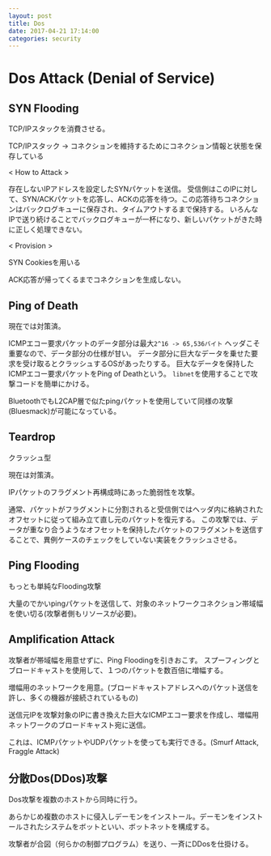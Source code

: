 ```yaml
---
layout: post
title: Dos
date: 2017-04-21 17:14:00
categories: security
---
```

# Dos Attack  (Denial of Service)

## SYN Flooding ##

TCP/IPスタックを消費させる。

TCP/IPスタック -> コネクションを維持するためにコネクション情報と状態を保存している

< How to Attack >

存在しないIPアドレスを設定したSYNパケットを送信。
受信側はこのIPに対して、SYN/ACKパケットを応答し、ACKの応答を待つ。この応答待ちコネクションはバックログキューに保存され、タイムアウトするまで保持する。
いろんなIPで送り続けることでバックログキューが一杯になり、新しいパケットがきた時に正しく処理できない。

< Provision >

SYN Cookiesを用いる

ACK応答が帰ってくるまでコネクションを生成しない。

## Ping of Death

現在では対策済。

ICMPエコー要求パケットのデータ部分は最大`2^16 -> 65,536バイト`
ヘッダこそ重要なので、データ部分の仕様が甘い。
データ部分に巨大なデータを乗せた要求を受け取るとクラッシュするOSがあったりする。
巨大なデータを保持したICMPエコー要求パケットをPing of Deathという。
`libnet`を使用することで攻撃コードを簡単にかける。

BluetoothでもL2CAP層で似たpingパケットを使用していて同様の攻撃(Bluesmack)が可能になっている。

## Teardrop

クラッシュ型

現在は対策済。

IPパケットのフラグメント再構成時にあった脆弱性を攻撃。

通常、パケットがフラグメントに分割されると受信側ではヘッダ内に格納されたオフセットに従って組み立て直し元のパケットを復元する。
この攻撃では、データが重なり合うようなオフセットを保持したパケットのフラグメントを送信することで、異例ケースのチェックをしていない実装をクラッシュさせる。

## Ping Flooding

もっとも単純なFlooding攻撃

大量のでかいpingパケットを送信して、対象のネットワークコネクション帯域幅を使い切る(攻撃者側もリソースが必要)。

## Amplification Attack

攻撃者が帯域幅を用意せずに、Ping Floodingを引きおこす。
スプーフィングとブロードキャストを使用して、１つのパケットを数百倍に増幅する。

増幅用のネットワークを用意。(ブロードキャストアドレスへのパケット送信を許し、多くの機器が接続されているもの)

送信元IPを攻撃対象のIPに書き換えた巨大なICMPエコー要求を作成し、増幅用ネットワークのブロードキャスト宛に送信。

これは、ICMPパケットやUDPパケットを使っても実行できる。(Smurf Attack, Fraggle Attack)

## 分散Dos(DDos)攻撃

Dos攻撃を複数のホストから同時に行う。

あらかじめ複数のホストに侵入しデーモンをインストール。デーモンをインストールされたシステムをボットといい、ボットネットを構成する。

攻撃者が合図（何らかの制御プログラム）を送り、一斉にDDosを仕掛ける。
